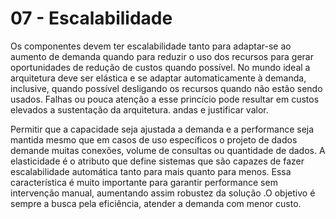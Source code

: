 
# 07 - Escalabilidade
Os componentes devem ter escalabilidade tanto para adaptar-se ao aumento de demanda quando para reduzir o uso dos recursos para gerar oportunidades de redução de custos quando possível. No mundo ideal a arquitetura deve ser elástica e se adaptar automaticamente à demanda, inclusive, quando possível desligando os recursos quando não estão sendo usados. Falhas ou pouca atenção a esse princício pode resultar em custos elevados a sustentação da arquitetura. andas e justificar valor.

Permitir que a capacidade seja ajustada a demanda e a performance seja mantida mesmo que em casos de uso específicos o projeto de dados demande muitas conexões, volume de consultas ou quantidade de dados. A elasticidade é o atributo que define sistemas que são capazes de fazer escalabilidade automática tanto para mais quanto para menos. Essa característica é muito importante para garantir performance sem intervenção manual, aumentando assim robustez da solução .O objetivo é sempre a busca pela eficiência, atender a demanda com menor custo. 
